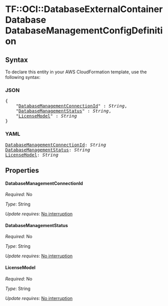 # TF::OCI::DatabaseExternalContainerDatabase DatabaseManagementConfigDefinition

## Syntax

To declare this entity in your AWS CloudFormation template, use the following syntax:

### JSON

<pre>
{
    "<a href="#databasemanagementconnectionid" title="DatabaseManagementConnectionId">DatabaseManagementConnectionId</a>" : <i>String</i>,
    "<a href="#databasemanagementstatus" title="DatabaseManagementStatus">DatabaseManagementStatus</a>" : <i>String</i>,
    "<a href="#licensemodel" title="LicenseModel">LicenseModel</a>" : <i>String</i>
}
</pre>

### YAML

<pre>
<a href="#databasemanagementconnectionid" title="DatabaseManagementConnectionId">DatabaseManagementConnectionId</a>: <i>String</i>
<a href="#databasemanagementstatus" title="DatabaseManagementStatus">DatabaseManagementStatus</a>: <i>String</i>
<a href="#licensemodel" title="LicenseModel">LicenseModel</a>: <i>String</i>
</pre>

## Properties

#### DatabaseManagementConnectionId

_Required_: No

_Type_: String

_Update requires_: [No interruption](https://docs.aws.amazon.com/AWSCloudFormation/latest/UserGuide/using-cfn-updating-stacks-update-behaviors.html#update-no-interrupt)

#### DatabaseManagementStatus

_Required_: No

_Type_: String

_Update requires_: [No interruption](https://docs.aws.amazon.com/AWSCloudFormation/latest/UserGuide/using-cfn-updating-stacks-update-behaviors.html#update-no-interrupt)

#### LicenseModel

_Required_: No

_Type_: String

_Update requires_: [No interruption](https://docs.aws.amazon.com/AWSCloudFormation/latest/UserGuide/using-cfn-updating-stacks-update-behaviors.html#update-no-interrupt)

